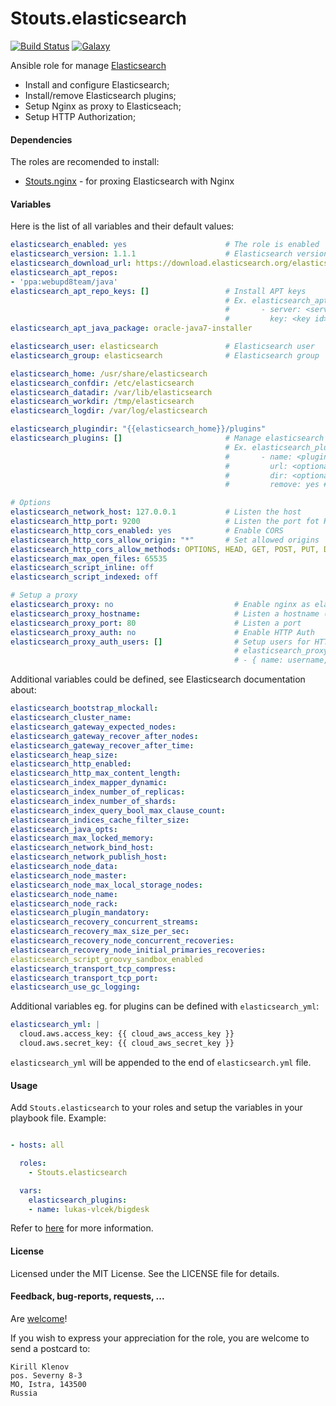 Stouts.elasticsearch
====================

[![Build Status](http://img.shields.io/travis/Stouts/Stouts.elasticsearch.svg?style=flat-square)](https://travis-ci.org/Stouts/Stouts.elasticsearch)
[![Galaxy](http://img.shields.io/badge/galaxy-Stouts.elasticsearch-blue.svg?style=flat-square)](https://galaxy.ansible.com/list#/roles/876)

Ansible role for manage [Elasticsearch](www.elasticsearch.org)

* Install and configure Elasticsearch;
* Install/remove Elasticsearch plugins;
* Setup Nginx as proxy to Elasticseach;
* Setup HTTP Authorization;

#### Dependencies

The roles are recomended to install:

* [Stouts.nginx](https://github.com/Stouts/Stouts.nginx) - for proxing Elasticsearch with Nginx


#### Variables

Here is the list of all variables and their default values:
```yaml
elasticsearch_enabled: yes                      # The role is enabled
elasticsearch_version: 1.1.1                    # Elasticsearch version
elasticsearch_download_url: https://download.elasticsearch.org/elasticsearch/elasticsearch
elasticsearch_apt_repos:
- 'ppa:webupd8team/java'
elasticsearch_apt_repo_keys: []                 # Install APT keys
                                                # Ex. elasticsearch_apt_repo_keys:
                                                #       - server: <server name>
                                                #         key: <key id>
elasticsearch_apt_java_package: oracle-java7-installer

elasticsearch_user: elasticsearch               # Elasticsearch user
elasticsearch_group: elasticsearch              # Elasticsearch group

elasticsearch_home: /usr/share/elasticsearch
elasticsearch_confdir: /etc/elasticsearch
elasticsearch_datadir: /var/lib/elasticsearch
elasticsearch_workdir: /tmp/elasticsearch
elasticsearch_logdir: /var/log/elasticsearch

elasticsearch_plugindir: "{{elasticsearch_home}}/plugins"
elasticsearch_plugins: []                       # Manage elasticsearch plugins (install/remove)
                                                # Ex. elasticsearch_plugins:
                                                #       - name: <plugin name>
                                                #         url: <optional plugin url>
                                                #         dir: <optional plugin dir>
                                                #         remove: yes # Optional the plugin will be removed

# Options
elasticsearch_network_host: 127.0.0.1           # Listen the host
elasticsearch_http_port: 9200                   # Listen the port fot HTTP traffic
elasticsearch_http_cors_enabled: yes            # Enable CORS
elasticsearch_http_cors_allow_origin: "*"       # Set allowed origins
elasticsearch_http_cors_allow_methods: OPTIONS, HEAD, GET, POST, PUT, DELETE
elasticsearch_max_open_files: 65535
elasticsearch_script_inline: off
elasticsearch_script_indexed: off

# Setup a proxy
elasticsearch_proxy: no                           # Enable nginx as elasticsearch proxy
elasticsearch_proxy_hostname:                     # Listen a hostname (leave empty for skip)
elasticsearch_proxy_port: 80                      # Listen a port
elasticsearch_proxy_auth: no                      # Enable HTTP Auth
elasticsearch_proxy_auth_users: []                # Setup users for HTTP Auth. Example:
                                                  # elasticsearch_proxy_auth_users:
                                                  # - { name: username, password: userpassword }
```

Additional variables could be defined, see Elasticsearch documentation about:
```yaml
elasticsearch_bootstrap_mlockall:
elasticsearch_cluster_name:
elasticsearch_gateway_expected_nodes:
elasticsearch_gateway_recover_after_nodes:
elasticsearch_gateway_recover_after_time:
elasticsearch_heap_size:
elasticsearch_http_enabled:
elasticsearch_http_max_content_length:
elasticsearch_index_mapper_dynamic:
elasticsearch_index_number_of_replicas:
elasticsearch_index_number_of_shards:
elasticsearch_index_query_bool_max_clause_count:
elasticsearch_indices_cache_filter_size:
elasticsearch_java_opts:
elasticsearch_max_locked_memory:
elasticsearch_network_bind_host:
elasticsearch_network_publish_host:
elasticsearch_node_data:
elasticsearch_node_master:
elasticsearch_node_max_local_storage_nodes:
elasticsearch_node_name:
elasticsearch_node_rack:
elasticsearch_plugin_mandatory:
elasticsearch_recovery_concurrent_streams:
elasticsearch_recovery_max_size_per_sec:
elasticsearch_recovery_node_concurrent_recoveries:
elasticsearch_recovery_node_initial_primaries_recoveries:
elasticsearch_script_groovy_sandbox_enabled
elasticsearch_transport_tcp_compress:
elasticsearch_transport_tcp_port:
elasticsearch_use_gc_logging:
```

Additional variables eg. for plugins can be defined with `elasticsearch_yml`:
```yaml
elasticsearch_yml: |
  cloud.aws.access_key: {{ cloud_aws_access_key }}
  cloud.aws.secret_key: {{ cloud_aws_secret_key }}
```

`elasticsearch_yml` will be appended to the end of `elasticsearch.yml` file.

#### Usage

Add `Stouts.elasticsearch` to your roles and setup the variables in your playbook file.
Example:

```yaml

- hosts: all

  roles:
    - Stouts.elasticsearch

  vars:
    elasticsearch_plugins:
    - name: lukas-vlcek/bigdesk
```

Refer to [here](http://www.webupd8.org/2012/06/how-to-install-oracle-java-7-in-debian.html) for more information.

#### License

Licensed under the MIT License. See the LICENSE file for details.

#### Feedback, bug-reports, requests, ...

Are [welcome](https://github.com/Stouts/Stouts.elasticsearch/issues)!

If you wish to express your appreciation for the role, you are welcome to send
a postcard to:

    Kirill Klenov
    pos. Severny 8-3
    MO, Istra, 143500
    Russia
